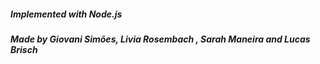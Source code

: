 ##### Implemented with Node.js
##### Made by Giovani Simões, Livia Rosembach , Sarah Maneira and Lucas Brisch
